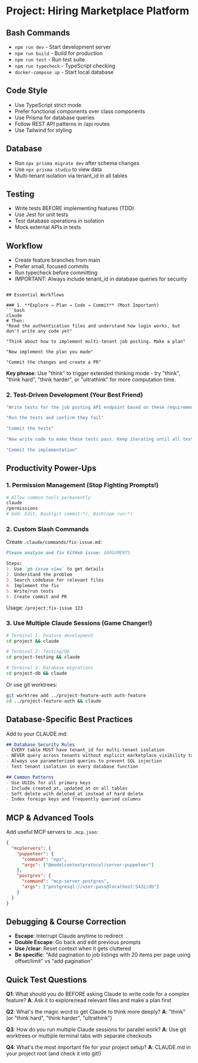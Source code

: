 # Project: Hiring Marketplace Platform

## Bash Commands
- `npm run dev` - Start development server
- `npm run build` - Build for production  
- `npm run test` - Run test suite
- `npm run typecheck` - TypeScript checking
- `docker-compose up` - Start local database

## Code Style
- Use TypeScript strict mode
- Prefer functional components over class components
- Use Prisma for database queries
- Follow REST API patterns in /api routes
- Use Tailwind for styling

## Database
- Run `npx prisma migrate dev` after schema changes
- Use `npx prisma studio` to view data
- Multi-tenant isolation via tenant_id in all tables

## Testing
- Write tests BEFORE implementing features (TDD)
- Use Jest for unit tests
- Test database operations in isolation
- Mock external APIs in tests

## Workflow
- Create feature branches from main
- Prefer small, focused commits
- Run typecheck before committing
- IMPORTANT: Always include tenant_id in database queries for security
```

## Essential Workflows

### 1. **Explore → Plan → Code → Commit** (Most Important)
```bash
claude
# Then:
"Read the authentication files and understand how login works, but don't write any code yet"

"Think about how to implement multi-tenant job posting. Make a plan"

"Now implement the plan you made"

"Commit the changes and create a PR"
```

**Key phrase**: Use "think" to trigger extended thinking mode - try "think", "think hard", "think harder", or "ultrathink" for more computation time.

### 2. **Test-Driven Development** (Your Best Friend)
```bash
"Write tests for the job posting API endpoint based on these requirements. Don't implement anything yet - just tests that should pass"

"Run the tests and confirm they fail"  

"Commit the tests"

"Now write code to make these tests pass. Keep iterating until all tests pass"

"Commit the implementation"
```

## Productivity Power-Ups

### 1. **Permission Management** (Stop Fighting Prompts!)
```bash
# Allow common tools permanently
claude
/permissions
# Add: Edit, Bash(git commit:*), Bash(npm run:*)
```

### 2. **Custom Slash Commands**
Create `.claude/commands/fix-issue.md`:
```markdown
Please analyze and fix GitHub issue: $ARGUMENTS

Steps:
1. Use `gh issue view` to get details
2. Understand the problem  
3. Search codebase for relevant files
4. Implement the fix
5. Write/run tests
6. Create commit and PR
```

Usage: `/project:fix-issue 123`

### 3. **Use Multiple Claude Sessions** (Game Changer!)
```bash
# Terminal 1: Feature development
cd project && claude

# Terminal 2: Testing/QA  
cd project-testing && claude

# Terminal 3: Database migrations
cd project-db && claude
```

Or use git worktrees:
```bash
git worktree add ../project-feature-auth auth-feature
cd ../project-feature-auth && claude
```

## Database-Specific Best Practices

Add to your CLAUDE.md:
```markdown
## Database Security Rules
- EVERY table MUST have tenant_id for multi-tenant isolation
- NEVER query across tenants without explicit marketplace_visibility table
- Always use parameterized queries to prevent SQL injection
- Test tenant isolation in every database function

## Common Patterns  
- Use UUIDs for all primary keys
- Include created_at, updated_at on all tables
- Soft delete with deleted_at instead of hard delete
- Index foreign keys and frequently queried columns
```

## MCP & Advanced Tools

Add useful MCP servers to `.mcp.json`:
```json
{
  "mcpServers": {
    "puppeteer": {
      "command": "npx",
      "args": ["@modelcontextprotocol/server-puppeteer"]
    },
    "postgres": {
      "command": "mcp-server-postgres",
      "args": ["postgresql://user:pass@localhost:5432/db"]
    }
  }
}
```

## Debugging & Course Correction

- **Escape**: Interrupt Claude anytime to redirect
- **Double Escape**: Go back and edit previous prompts  
- **Use /clear**: Reset context when it gets cluttered
- **Be specific**: "Add pagination to job listings with 20 items per page using offset/limit" vs "add pagination"

## Quick Test Questions

**Q1**: What should you do BEFORE asking Claude to write code for a complex feature?
**A**: Ask it to explore/read relevant files and make a plan first

**Q2**: What's the magic word to get Claude to think more deeply?
**A**: "think" (or "think hard", "think harder", "ultrathink")

**Q3**: How do you run multiple Claude sessions for parallel work?
**A**: Use git worktrees or multiple terminal tabs with separate checkouts

**Q4**: What's the most important file for your project setup?
**A**: CLAUDE.md in your project root (and check it into git!)